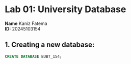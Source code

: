 # Lab 01: University Database
**Name** Kaniz Fatema  
**ID:** 20245103154

## 1. Creating a new database:

```sql
CREATE DATABASE BUBT_154;
```
